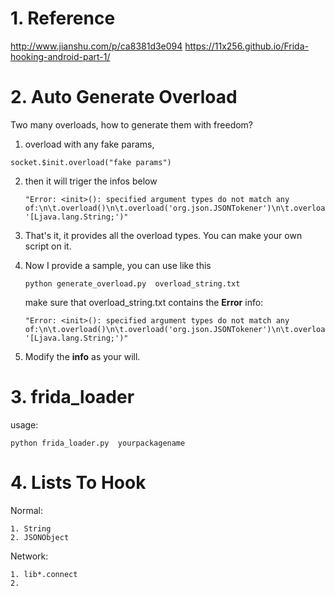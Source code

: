 # 1. Reference 

http://www.jianshu.com/p/ca8381d3e094
https://11x256.github.io/Frida-hooking-android-part-1/



# 2. Auto Generate Overload

Two many overloads,  how to generate them with freedom?

1.  overload with any fake params, 

   ```
   socket.$init.overload("fake params")
   ```

2. then it will triger the infos below

   ```
   "Error: <init>(): specified argument types do not match any of:\n\t.overload()\n\t.overload('org.json.JSONTokener')\n\t.overload('java.lang.String')\n\t.overload('java.util.Map')\n\t.overload('org.json.JSONObject', '[Ljava.lang.String;')"
   ```

3. That's it,  it provides all the overload types.  You can make your own script on it.

4. Now I provide a sample, you can use like this

   ```
   python generate_overload.py  overload_string.txt
   ```

   make sure that overload_string.txt contains the **Error** info:

   ```
   "Error: <init>(): specified argument types do not match any of:\n\t.overload()\n\t.overload('org.json.JSONTokener')\n\t.overload('java.lang.String')\n\t.overload('java.util.Map')\n\t.overload('org.json.JSONObject', '[Ljava.lang.String;')"
   ```

5. Modify the **info** as your will.

# 3. frida_loader

usage:

```
python frida_loader.py  yourpackagename
```



# 4. Lists To Hook

Normal:

```
1. String
2. JSONObject   
```

Network:

```
1. lib*.connect
2. 
```

